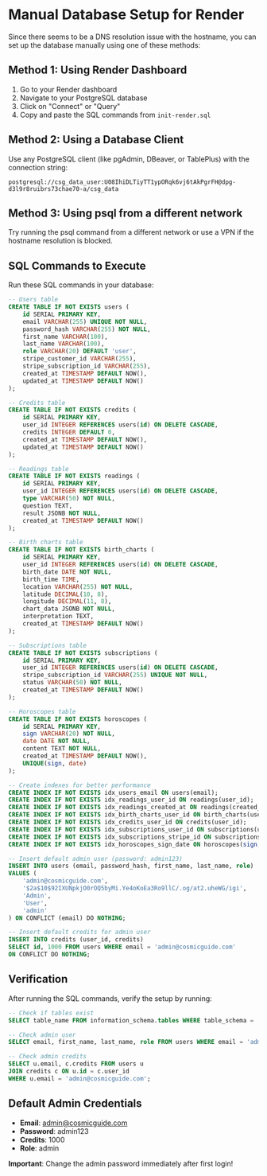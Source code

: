 # Manual Database Setup for Render

Since there seems to be a DNS resolution issue with the hostname, you can set up the database manually using one of these methods:

## Method 1: Using Render Dashboard

1. Go to your Render dashboard
2. Navigate to your PostgreSQL database
3. Click on "Connect" or "Query"
4. Copy and paste the SQL commands from `init-render.sql`

## Method 2: Using a Database Client

Use any PostgreSQL client (like pgAdmin, DBeaver, or TablePlus) with the connection string:
```
postgresql://csg_data_user:U08IhiDLTiyTT1ypORqk6vj6tAkPgrFH@dpg-d3l9r8ruibrs73chae70-a/csg_data
```

## Method 3: Using psql from a different network

Try running the psql command from a different network or use a VPN if the hostname resolution is blocked.

## SQL Commands to Execute

Run these SQL commands in your database:

```sql
-- Users table
CREATE TABLE IF NOT EXISTS users (
    id SERIAL PRIMARY KEY,
    email VARCHAR(255) UNIQUE NOT NULL,
    password_hash VARCHAR(255) NOT NULL,
    first_name VARCHAR(100),
    last_name VARCHAR(100),
    role VARCHAR(20) DEFAULT 'user',
    stripe_customer_id VARCHAR(255),
    stripe_subscription_id VARCHAR(255),
    created_at TIMESTAMP DEFAULT NOW(),
    updated_at TIMESTAMP DEFAULT NOW()
);

-- Credits table
CREATE TABLE IF NOT EXISTS credits (
    id SERIAL PRIMARY KEY,
    user_id INTEGER REFERENCES users(id) ON DELETE CASCADE,
    credits INTEGER DEFAULT 0,
    created_at TIMESTAMP DEFAULT NOW(),
    updated_at TIMESTAMP DEFAULT NOW()
);

-- Readings table
CREATE TABLE IF NOT EXISTS readings (
    id SERIAL PRIMARY KEY,
    user_id INTEGER REFERENCES users(id) ON DELETE CASCADE,
    type VARCHAR(50) NOT NULL,
    question TEXT,
    result JSONB NOT NULL,
    created_at TIMESTAMP DEFAULT NOW()
);

-- Birth charts table
CREATE TABLE IF NOT EXISTS birth_charts (
    id SERIAL PRIMARY KEY,
    user_id INTEGER REFERENCES users(id) ON DELETE CASCADE,
    birth_date DATE NOT NULL,
    birth_time TIME,
    location VARCHAR(255) NOT NULL,
    latitude DECIMAL(10, 8),
    longitude DECIMAL(11, 8),
    chart_data JSONB NOT NULL,
    interpretation TEXT,
    created_at TIMESTAMP DEFAULT NOW()
);

-- Subscriptions table
CREATE TABLE IF NOT EXISTS subscriptions (
    id SERIAL PRIMARY KEY,
    user_id INTEGER REFERENCES users(id) ON DELETE CASCADE,
    stripe_subscription_id VARCHAR(255) UNIQUE NOT NULL,
    status VARCHAR(50) NOT NULL,
    created_at TIMESTAMP DEFAULT NOW()
);

-- Horoscopes table
CREATE TABLE IF NOT EXISTS horoscopes (
    id SERIAL PRIMARY KEY,
    sign VARCHAR(20) NOT NULL,
    date DATE NOT NULL,
    content TEXT NOT NULL,
    created_at TIMESTAMP DEFAULT NOW(),
    UNIQUE(sign, date)
);

-- Create indexes for better performance
CREATE INDEX IF NOT EXISTS idx_users_email ON users(email);
CREATE INDEX IF NOT EXISTS idx_readings_user_id ON readings(user_id);
CREATE INDEX IF NOT EXISTS idx_readings_created_at ON readings(created_at);
CREATE INDEX IF NOT EXISTS idx_birth_charts_user_id ON birth_charts(user_id);
CREATE INDEX IF NOT EXISTS idx_credits_user_id ON credits(user_id);
CREATE INDEX IF NOT EXISTS idx_subscriptions_user_id ON subscriptions(user_id);
CREATE INDEX IF NOT EXISTS idx_subscriptions_stripe_id ON subscriptions(stripe_subscription_id);
CREATE INDEX IF NOT EXISTS idx_horoscopes_sign_date ON horoscopes(sign, date);

-- Insert default admin user (password: admin123)
INSERT INTO users (email, password_hash, first_name, last_name, role) 
VALUES (
    'admin@cosmicguide.com', 
    '$2a$10$92IXUNpkjO0rOQ5byMi.Ye4oKoEa3Ro9llC/.og/at2.uheWG/igi', 
    'Admin', 
    'User', 
    'admin'
) ON CONFLICT (email) DO NOTHING;

-- Insert default credits for admin user
INSERT INTO credits (user_id, credits) 
SELECT id, 1000 FROM users WHERE email = 'admin@cosmicguide.com' 
ON CONFLICT DO NOTHING;
```

## Verification

After running the SQL commands, verify the setup by running:

```sql
-- Check if tables exist
SELECT table_name FROM information_schema.tables WHERE table_schema = 'public';

-- Check admin user
SELECT email, first_name, last_name, role FROM users WHERE email = 'admin@cosmicguide.com';

-- Check admin credits
SELECT u.email, c.credits FROM users u 
JOIN credits c ON u.id = c.user_id 
WHERE u.email = 'admin@cosmicguide.com';
```

## Default Admin Credentials

- **Email**: admin@cosmicguide.com
- **Password**: admin123
- **Credits**: 1000
- **Role**: admin

**Important**: Change the admin password immediately after first login!
